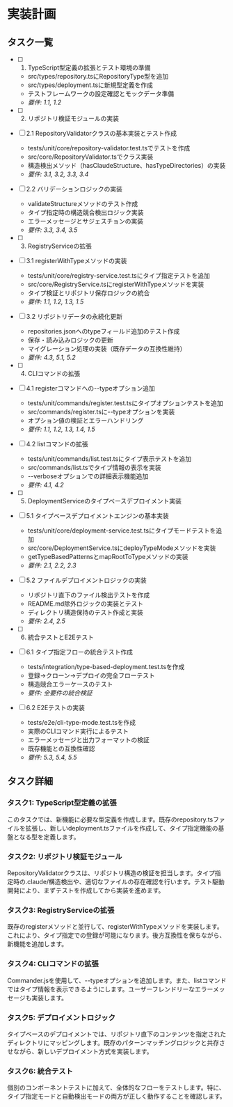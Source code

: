# 実装計画

## タスク一覧

- [ ] 1. TypeScript型定義の拡張とテスト環境の準備
  - src/types/repository.tsにRepositoryType型を追加
  - src/types/deployment.tsに新規型定義を作成
  - テストフレームワークの設定確認とモックデータ準備
  - _要件: 1.1, 1.2_

- [ ] 2. リポジトリ検証モジュールの実装
- [ ] 2.1 RepositoryValidatorクラスの基本実装とテスト作成
  - tests/unit/core/repository-validator.test.tsでテストを作成
  - src/core/RepositoryValidator.tsでクラス実装
  - 構造検出メソッド（hasClaudeStructure、hasTypeDirectories）の実装
  - _要件: 3.1, 3.2, 3.3, 3.4_

- [ ] 2.2 バリデーションロジックの実装
  - validateStructureメソッドのテスト作成
  - タイプ指定時の構造競合検出ロジック実装
  - エラーメッセージとサジェスチョンの実装
  - _要件: 3.3, 3.4, 3.5_

- [ ] 3. RegistryServiceの拡張
- [ ] 3.1 registerWithTypeメソッドの実装
  - tests/unit/core/registry-service.test.tsにタイプ指定テストを追加
  - src/core/RegistryService.tsにregisterWithTypeメソッドを実装
  - タイプ検証とリポジトリ保存ロジックの統合
  - _要件: 1.1, 1.2, 1.3, 1.5_

- [ ] 3.2 リポジトリデータの永続化更新
  - repositories.jsonへのtypeフィールド追加のテスト作成
  - 保存・読み込みロジックの更新
  - マイグレーション処理の実装（既存データの互換性維持）
  - _要件: 4.3, 5.1, 5.2_

- [ ] 4. CLIコマンドの拡張
- [ ] 4.1 registerコマンドへの--typeオプション追加
  - tests/unit/commands/register.test.tsにタイプオプションテストを追加
  - src/commands/register.tsに--typeオプションを実装
  - オプション値の検証とエラーハンドリング
  - _要件: 1.1, 1.2, 1.3, 1.4, 1.5_

- [ ] 4.2 listコマンドの拡張
  - tests/unit/commands/list.test.tsにタイプ表示テストを追加
  - src/commands/list.tsでタイプ情報の表示を実装
  - --verboseオプションでの詳細表示機能追加
  - _要件: 4.1, 4.2_

- [ ] 5. DeploymentServiceのタイプベースデプロイメント実装
- [ ] 5.1 タイプベースデプロイメントエンジンの基本実装
  - tests/unit/core/deployment-service.test.tsにタイプモードテストを追加
  - src/core/DeploymentService.tsにdeployTypeModeメソッドを実装
  - getTypeBasedPatternsとmapRootToTypeメソッドの実装
  - _要件: 2.1, 2.2, 2.3_

- [ ] 5.2 ファイルデプロイメントロジックの実装
  - リポジトリ直下のファイル検出テストを作成
  - README.md除外ロジックの実装とテスト
  - ディレクトリ構造保持のテスト作成と実装
  - _要件: 2.4, 2.5_

- [ ] 6. 統合テストとE2Eテスト
- [ ] 6.1 タイプ指定フローの統合テスト作成
  - tests/integration/type-based-deployment.test.tsを作成
  - 登録→クローン→デプロイの完全フローテスト
  - 構造競合エラーケースのテスト
  - _要件: 全要件の統合検証_

- [ ] 6.2 E2Eテストの実装
  - tests/e2e/cli-type-mode.test.tsを作成
  - 実際のCLIコマンド実行によるテスト
  - エラーメッセージと出力フォーマットの検証
  - 既存機能との互換性確認
  - _要件: 5.3, 5.4, 5.5_

## タスク詳細

### タスク1: TypeScript型定義の拡張
このタスクでは、新機能に必要な型定義を作成します。既存のrepository.tsファイルを拡張し、新しいdeployment.tsファイルを作成して、タイプ指定機能の基盤となる型を定義します。

### タスク2: リポジトリ検証モジュール
RepositoryValidatorクラスは、リポジトリ構造の検証を担当します。タイプ指定時の.claude/構造検出や、適切なファイルの存在確認を行います。テスト駆動開発により、まずテストを作成してから実装を進めます。

### タスク3: RegistryServiceの拡張
既存のregisterメソッドと並行して、registerWithTypeメソッドを実装します。これにより、タイプ指定での登録が可能になります。後方互換性を保ちながら、新機能を追加します。

### タスク4: CLIコマンドの拡張
Commander.jsを使用して、--typeオプションを追加します。また、listコマンドではタイプ情報を表示できるようにします。ユーザーフレンドリーなエラーメッセージも実装します。

### タスク5: デプロイメントロジック
タイプベースのデプロイメントでは、リポジトリ直下のコンテンツを指定されたディレクトリにマッピングします。既存のパターンマッチングロジックと共存させながら、新しいデプロイメント方式を実装します。

### タスク6: 統合テスト
個別のコンポーネントテストに加えて、全体的なフローをテストします。特に、タイプ指定モードと自動検出モードの両方が正しく動作することを確認します。
